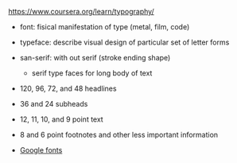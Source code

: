 https://www.coursera.org/learn/typography/


- font: fisical manifestation of type (metal, film, code)
- typeface: describe visual design of particular set of letter forms

- san-serif: with out serif (stroke ending shape)
    - serif type faces for long body of text
     
     
- 120, 96, 72, and 48 headlines
- 36 and 24 subheads
- 12, 11, 10, and 9 point text
- 8 and 6 point footnotes and other less important information


- [Google fonts](https://fonts.google.com)